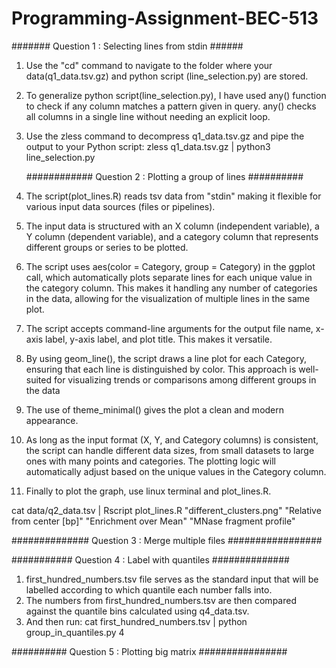 # Programming-Assignment-BEC-513
####### Question 1 : Selecting lines from stdin ######

1. Use the "cd" command to navigate to the folder where your data(q1_data.tsv.gz) and python script (line_selection.py) 
   are stored.

2. To generalize python script(line_selection.py), I have used any() function to check if any column matches a pattern 
   given in query. any() checks all columns in a single line without needing an explicit loop.

3. Use the zless command to decompress q1_data.tsv.gz and pipe the output to your Python script: zless q1_data.tsv.gz | 
   python3 line_selection.py

   ############ Question 2 : Plotting a group of lines ##########

1. The script(plot_lines.R) reads tsv data from "stdin" making it flexible for various input data sources (files or 
   pipelines).
2. The input data is structured with an X column (independent variable), a Y column (dependent variable), and a category 
   column that represents different groups or series to be plotted.
3. The script uses aes(color = Category, group = Category) in the ggplot call, which automatically plots separate lines 
    for each unique value in the category column. This makes it handling any number of categories in the data, allowing 
    for the visualization of multiple lines in the same plot.
4. The script accepts command-line arguments for the output file name, x-axis label, y-axis label, and plot title. This 
   makes it versatile.
5. By using geom_line(), the script draws a line plot for each Category, ensuring that each line is distinguished by 
   color. This approach is well-suited for visualizing trends or comparisons among different groups in the data
6. The use of theme_minimal() gives the plot a clean and modern appearance.
7. As long as the input format (X, Y, and Category columns) is consistent, the script can handle different data sizes, 
   from small datasets to large ones with many points and categories. The plotting logic will automatically adjust based 
   on the unique values in the Category column.
8. Finally to plot the graph, use linux terminal and plot_lines.R.
   
cat data/q2_data.tsv | Rscript plot_lines.R "different_clusters.png" "Relative from center [bp]" "Enrichment over Mean" "MNase fragment profile"


############## Question 3  : Merge multiple files #################







###########  Question 4 : Label with quantiles ##############
1. first_hundred_numbers.tsv file serves as the standard input that will be labelled according to which quantile each 
   number falls into.
2. The numbers from first_hundred_numbers.tsv are then compared against the quantile bins calculated using q4_data.tsv.
3. And then run: cat first_hundred_numbers.tsv | python group_in_quantiles.py 4








########## Question 5 : Plotting big matrix ################

